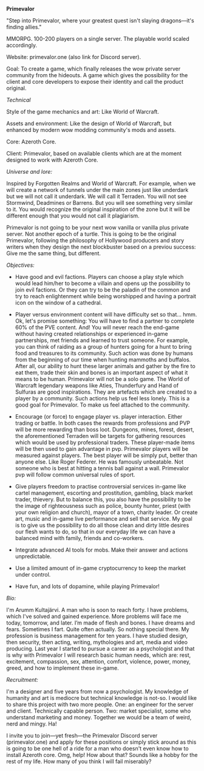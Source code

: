 **Primevalor**

"Step into Primevalor, where your greatest quest isn't slaying dragons—it's finding allies."

MMORPG. 100-200 players on a single server. The playable world scaled accordingly.

Website: primevalor.one (also link for Discord server).

Goal: To create a game, which finally releases the wow private server community from the hideouts. A game which gives the possibility for the client and core developers to expose their identity and call the product original.

*Technical*

Style of the game mechanics and art: Like World of Warcraft.

Assets and environment: Like the design of World of Warcraft, but enhanced by modern wow modding community's mods and assets.

Core: Azeroth Core. 

Client: Primevalor, based on available clients which are at the moment designed to work with Azeroth Core.

*Universe and lore:*

Inspired by Forgotten Realms and World of Warcraft. For example, when we will create a network of tunnels under the main zones just like underdark but we will not call it underdark. We will call it Terraden. You will not see Stormwind, Deadmines or Barrens. But you will see something very similar to it. You would recognize the original inspiration of the zone but it will be different enough that you would not call it plagiarism.

Primevalor is not going to be your next wow vanilla or vanilla plus private server. Not another epoch of a turtle. This is going to be the original Primevalor, following the philosophy of Hollywood producers and story writers when they design the next blockbuster based on a previou success: Give me the same thing, but different.

*Objectives:*

- Have good and evil factions. Players can choose a play style which would lead him/her to become a villain and opens up the possibility to join evil factions. Or they can try to be the paladin of the common and try to reach enlightenment while being worshipped and having a portrait icon on the window of a cathedral.

- Player versus environment content will have difficulty set so that… hmm. Ok, let's promise something: You will have to find a partner to complete 60% of the PVE content. And! You will never reach the end-game without having created relationships or experienced in-game partnerships, met friends and learned to trust someone. For example, you can think of raiding as a group of hunters going for a hunt to bring food and treasures to its community. Such action was done by humans from the beginning of our time when hunting mammoths and buffalos. After all, our ability to hunt these larger animals and gather by the fire to eat them, trade their skin and bones is an important aspect of what it means to be human. Primevalor will not be a solo game. The World of Warcraft legendary weapons like Aties, Thunderfury and Hand of Sulfuras are good inspirations. They are artefacts which are created to a player by a community. Such actions help us feel less lonely. This is a good goal for Primevalor. To make us feel attached to the community.

- Encourage (or force) to engage player vs. player interaction. Either trading or battle. In both cases the rewards from professions and PVP will be more rewarding than boss loot. Dungeons, mines, forest, desert, the aforementioned Terraden will be targets for gathering resources which would be used by professional traders. These player-made items will be then used to gain advantage in pvp. Primevalor players will be measured against players. The best player will be simply put, better than anyone else. Like Roger Federer. He was famously unbeatable. Not someone who is best at hitting a tennis ball against a wall. Primevalor pvp will follow common universal rules of sport.

- Give players freedom to practise controversial services in-game like cartel management, escorting and prostitution, gambling, black market trader, thievery. But to balance this, you also have the possibility to be the image of righteousness such as police, bounty hunter, priest (with your own religion and church), mayor of a town, charity leader. Or create art, music and in-game live performance and sell that service. My goal is to give us the possibility to do all those clean and dirty little desires our flesh wants to do, so that in our everyday life we can have a balanced mind with family, friends and co-workers.

- Integrate advanced AI tools for mobs. Make their answer and actions unpredictable.

- Use a limited amount of in-game cryptocurrency to keep the market under control. 

- Have fun, and lots of dopamine, while playing Primevalor!

*Bio:*

I'm Arumm Kultajärvi. A man who is soon to reach forty. I have problems, which I've solved and gained experience. More problems will face me today, tomorrow, and later. I’m made of flesh and bones. I have dreams and fears. Sometimes I fart. Quite often actually. So nothing special there. My profession is business management for ten years. I have studied design, then security, then acting, writing, mythologies and art, media and video producing. Last year I started to pursue a career as a psychologist and that is why with Primevalor I will research basic human needs, which are: rest, excitement, compassion, sex, attention, comfort, violence, power, money, greed, and how to implement these in-game.

*Recruitment:*

I'm a designer and five years from now a psychologist. My knowledge of humanity and art is mediocre but technical knowledge is not-so. I would like to share this project with two more people. One: an engineer for the server and client. Technically capable person. Two: market specialist, some who understand marketing and money. Together we would be a team of weird, nerd and mingy. Ha! 

I invite you to join—yet fresh—the Primevalor Discord server (primevalor.one) and apply for these positions or simply stick around as this is going to be one hell of a ride for a man who doesn't even know how to install Azeroth core. Omg, help!
How about that? Sounds like a hobby for the rest of my life. How many of you think I will fail miserably?
